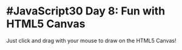# #JavaScript30 Day 8: Fun with HTML5 Canvas

Just click and drag with your mouse to draw on the HTML5 Canvas!